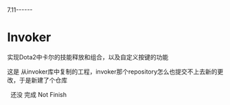 7.11------
# Invoker
实现Dota2中卡尔的技能释放和组合，以及自定义按键的功能




这是 从invoker库中复制的工程，invoker那个repository怎么也提交不上去新的更改，于是新建了个仓库



 
还没 完成   Not Finish
